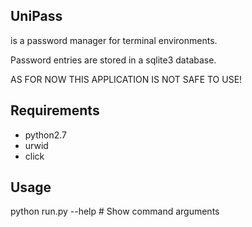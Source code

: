 ## UniPass

is a password manager for terminal environments.

Password entries are stored in a sqlite3 database.

AS FOR NOW THIS APPLICATION IS NOT SAFE TO USE!


## Requirements

* python2.7
* urwid
* click

## Usage

python run.py --help  # Show command arguments

